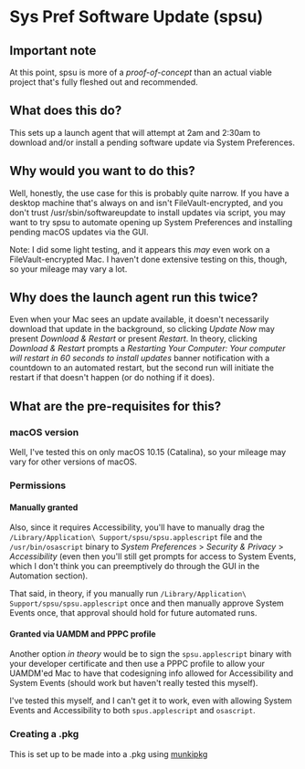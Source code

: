 # Sys Pref Software Update (spsu)

## Important note
At this point, spsu is more of a *proof-of-concept* than an actual viable project that's fully fleshed out and recommended.

## What does this do?
This sets up a launch agent that will attempt at 2am and 2:30am to download and/or install a pending software update via System Preferences.

## Why would you want to do this?
Well, honestly, the use case for this is probably quite narrow. If you have a desktop machine that's always on and isn't FileVault-encrypted, and you don't trust /usr/sbin/softwareupdate to install updates via script, you may want to try spsu to automate opening up System Preferences and installing pending macOS updates via the GUI.

Note: I did some light testing, and it appears this _may_ even work on a FileVault-encrypted Mac. I haven't done extensive testing on this, though, so your mileage may vary a lot.

## Why does the launch agent run this twice?
Even when your Mac sees an update available, it doesn't necessarily download that update in the background, so clicking *Update Now* may present *Download & Restart* or present *Restart*. In theory, clicking *Download & Restart* prompts a *Restarting Your Computer: Your computer will restart in 60 seconds to install updates* banner notification with a countdown to an automated restart, but the second run will initiate the restart if that doesn't happen (or do nothing if it does).

## What are the pre-requisites for this?
### macOS version
Well, I've tested this on only macOS 10.15 (Catalina), so your mileage may vary for other versions of macOS.

### Permissions
#### Manually granted
Also, since it requires Accessibility, you'll have to manually drag the `/Library/Application\ Support/spsu/spsu.applescript` file and the `/usr/bin/osascript` binary to *System Preferences* > *Security & Privacy* > *Accessibility* (even then you'll still get prompts for access to System Events, which I don't think you can preemptively do through the GUI in the Automation section).

That said, in theory, if you manually run `/Library/Application\ Support/spsu/spsu.applescript` once and then manually approve System Events once, that approval should hold for future automated runs.

#### Granted via UAMDM and PPPC profile
Another option _in theory_ would be to sign the `spsu.applescript` binary with your developer certificate and then use a PPPC profile to allow your UAMDM'ed Mac to have that codesigning info allowed for Accessibility and System Events (should work but haven't really tested this myself).

I've tested this myself, and I can't get it to work, even with allowing System Events and Accessibility to both `spus.applescript` and `osascript`.

### Creating a .pkg
This is set up to be made into a .pkg using [munkipkg](https://github.com/munki/munki-pkg)
